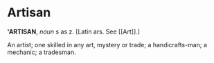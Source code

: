 # Artisan

**'ARTISAN**, _noun_ s as z. \[Latin ars. See [[Art]].\]

An artist; one skilled in any art, mystery or trade; a handicrafts-man; a mechanic; a tradesman.
